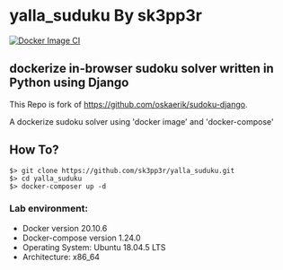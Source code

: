 # yalla_suduku By sk3pp3r 
[![Docker Image CI](https://github.com/sk3pp3r/yalla_suduku/actions/workflows/docker-image.yml/badge.svg)](https://github.com/sk3pp3r/yalla_suduku/actions/workflows/docker-image.yml)

## dockerize in-browser sudoku solver written in Python using Django

This Repo is fork of https://github.com/oskaerik/sudoku-django.

A dockerize sudoku solver using 'docker image' and 'docker-compose'

## How To? 
```
$> git clone https://github.com/sk3pp3r/yalla_suduku.git
$> cd yalla_suduku
$> docker-composer up -d
```

### Lab environment:
* Docker version 20.10.6
* Docker-compose version 1.24.0
* Operating System: Ubuntu 18.04.5 LTS
* Architecture: x86_64
